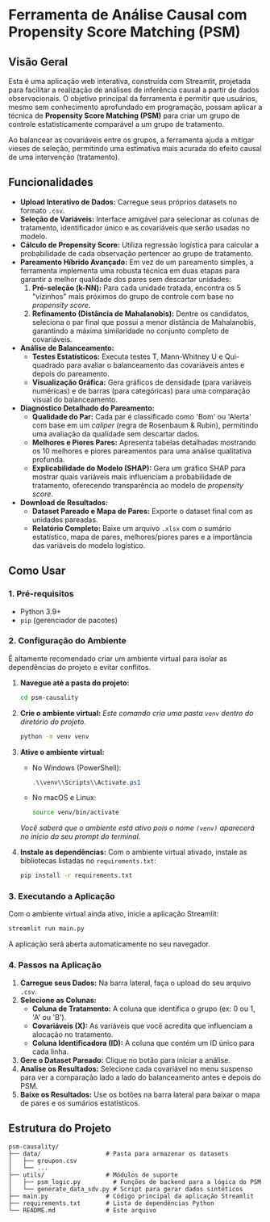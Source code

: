 # Ferramenta de Análise Causal com Propensity Score Matching (PSM)

## Visão Geral

Esta é uma aplicação web interativa, construída com Streamlit, projetada para facilitar a realização de análises de inferência causal a partir de dados observacionais. O objetivo principal da ferramenta é permitir que usuários, mesmo sem conhecimento aprofundado em programação, possam aplicar a técnica de **Propensity Score Matching (PSM)** para criar um grupo de controle estatisticamente comparável a um grupo de tratamento.

Ao balancear as covariáveis entre os grupos, a ferramenta ajuda a mitigar vieses de seleção, permitindo uma estimativa mais acurada do efeito causal de uma intervenção (tratamento).

## Funcionalidades

- **Upload Interativo de Dados:** Carregue seus próprios datasets no formato `.csv`.
- **Seleção de Variáveis:** Interface amigável para selecionar as colunas de tratamento, identificador único e as covariáveis que serão usadas no modelo.
- **Cálculo de Propensity Score:** Utiliza regressão logística para calcular a probabilidade de cada observação pertencer ao grupo de tratamento.
- **Pareamento Híbrido Avançado:** Em vez de um pareamento simples, a ferramenta implementa uma robusta técnica em duas etapas para garantir a melhor qualidade dos pares sem descartar unidades:
    1.  **Pré-seleção (k-NN):** Para cada unidade tratada, encontra os 5 "vizinhos" mais próximos do grupo de controle com base no *propensity score*.
    2.  **Refinamento (Distância de Mahalanobis):** Dentre os candidatos, seleciona o par final que possui a menor distância de Mahalanobis, garantindo a máxima similaridade no conjunto completo de covariáveis.
- **Análise de Balanceamento:**
    - **Testes Estatísticos:** Executa testes T, Mann-Whitney U e Qui-quadrado para avaliar o balanceamento das covariáveis antes e depois do pareamento.
    - **Visualização Gráfica:** Gera gráficos de densidade (para variáveis numéricas) e de barras (para categóricas) para uma comparação visual do balanceamento.
- **Diagnóstico Detalhado do Pareamento:**
    - **Qualidade do Par:** Cada par é classificado como 'Bom' ou 'Alerta' com base em um *caliper* (regra de Rosenbaum & Rubin), permitindo uma avaliação da qualidade sem descartar dados.
    - **Melhores e Piores Pares:** Apresenta tabelas detalhadas mostrando os 10 melhores e piores pareamentos para uma análise qualitativa profunda.
    - **Explicabilidade do Modelo (SHAP):** Gera um gráfico SHAP para mostrar quais variáveis mais influenciam a probabilidade de tratamento, oferecendo transparência ao modelo de *propensity score*.
- **Download de Resultados:**
    - **Dataset Pareado e Mapa de Pares:** Exporte o dataset final com as unidades pareadas.
    - **Relatório Completo:** Baixe um arquivo `.xlsx` com o sumário estatístico, mapa de pares, melhores/piores pares e a importância das variáveis do modelo logístico.

## Como Usar

### 1. Pré-requisitos

- Python 3.9+
- `pip` (gerenciador de pacotes)

### 2. Configuração do Ambiente

É altamente recomendado criar um ambiente virtual para isolar as dependências do projeto e evitar conflitos.

1.  **Navegue até a pasta do projeto:**
    ```bash
    cd psm-causality
    ```

2.  **Crie o ambiente virtual:**
    *Este comando cria uma pasta `venv` dentro do diretório do projeto.*
    ```bash
    python -m venv venv
    ```

3.  **Ative o ambiente virtual:**
    -   No Windows (PowerShell):
        ```powershell
        .\\venv\\Scripts\\Activate.ps1
        ```
    -   No macOS e Linux:
        ```bash
        source venv/bin/activate
        ```
    *Você saberá que o ambiente está ativo pois o nome `(venv)` aparecerá no início do seu prompt do terminal.*

4.  **Instale as dependências:**
    Com o ambiente virtual ativado, instale as bibliotecas listadas no `requirements.txt`:
    ```bash
    pip install -r requirements.txt
    ```

### 3. Executando a Aplicação

Com o ambiente virtual ainda ativo, inicie a aplicação Streamlit:

```bash
streamlit run main.py
```

A aplicação será aberta automaticamente no seu navegador.

### 4. Passos na Aplicação

1.  **Carregue seus Dados:** Na barra lateral, faça o upload do seu arquivo `.csv`.
2.  **Selecione as Colunas:**
    - **Coluna de Tratamento:** A coluna que identifica o grupo (ex: 0 ou 1, 'A' ou 'B').
    - **Covariáveis (X):** As variáveis que você acredita que influenciam a alocação no tratamento.
    - **Coluna Identificadora (ID):** A coluna que contém um ID único para cada linha.
3.  **Gere o Dataset Pareado:** Clique no botão para iniciar a análise.
4.  **Analise os Resultados:** Selecione cada covariável no menu suspenso para ver a comparação lado a lado do balanceamento antes e depois do PSM.
5.  **Baixe os Resultados:** Use os botões na barra lateral para baixar o mapa de pares e os sumários estatísticos.

## Estrutura do Projeto

```
psm-causality/
├── data/                  # Pasta para armazenar os datasets
│   ├── groupon.csv
│   └── ...
├── utils/                 # Módulos de suporte
│   ├── psm_logic.py         # Funções de backend para a lógica do PSM
│   └── generate_data_sdv.py # Script para gerar dados sintéticos
├── main.py                # Código principal da aplicação Streamlit
├── requirements.txt       # Lista de dependências Python
└── README.md              # Este arquivo
```
